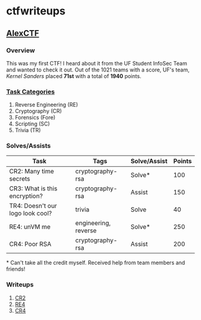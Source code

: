 # ctfwriteups

## [AlexCTF](https://ctftime.org/event/408)
### Overview
This was my first CTF! I heard about it from the UF Student InfoSec Team and wanted to check it out. Out of the 1021 teams with a score, UF's team, _Kernel Sanders_ placed **71st** with a total of **1940** points.

### [Task Categories](https://ctftime.org/event/408/tasks/)
1. Reverse Engineering (RE)
2.  Cryptography (CR)
3. Forensics (Fore)
4.  Scripting (SC)
5.  Trivia (TR)

### Solves/Assists
| Task | Tags | Solve/Assist | Points |
| --- | --- | --- | --- |
| CR2: Many time secrets | cryptography-rsa | Solve\* | 100 |
| CR3: What is this encryption? | cryptography-rsa | Assist | 150 |
| TR4: Doesn't our logo look cool? | trivia | Solve | 40 |
| RE4: unVM me | 	engineering, reverse | Solve\* | 250 |
| CR4: Poor RSA | cryptography-rsa | Assist | 200 |
\* Can't take all the credit myself. Received help from team members and friends!

### Writeups
1. [CR2](https://github.com/corya14/ctfwriteups/blob/master/alexctf_cr2.md)
2. [RE4](https://github.com/corya14/ctfwriteups/blob/master/alexctf_re4.md)
3. [CR4](https://github.com/corya14/ctfwriteups/blob/master/alexctf_cr4.md)
